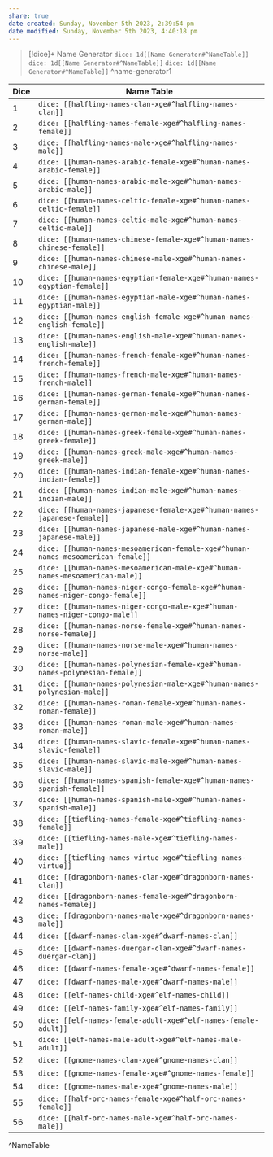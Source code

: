 ```yaml
---
share: true
date created: Sunday, November 5th 2023, 2:39:54 pm
date modified: Sunday, November 5th 2023, 4:40:18 pm
---
```


> [!dice]+ Name Generator
> `dice: 1d[[Name Generator#^NameTable]]` `dice: 1d[[Name Generator#^NameTable]]` `dice: 1d[[Name Generator#^NameTable]]`
 ^name-generator1



| Dice | Name Table                                                                       |
| ---- | -------------------------------------------------------------------------------- |
| 1    | `dice: [[halfling-names-clan-xge#^halfling-names-clan]]`                         |
| 2    | `dice: [[halfling-names-female-xge#^halfling-names-female]]`                     |
| 3    | `dice: [[halfling-names-male-xge#^halfling-names-male]]`                         |
| 4    | `dice: [[human-names-arabic-female-xge#^human-names-arabic-female]]`             |
| 5    | `dice: [[human-names-arabic-male-xge#^human-names-arabic-male]]`                 |
| 6    | `dice: [[human-names-celtic-female-xge#^human-names-celtic-female]]`             |
| 7    | `dice: [[human-names-celtic-male-xge#^human-names-celtic-male]]`                 |
| 8    | `dice: [[human-names-chinese-female-xge#^human-names-chinese-female]]`           |
| 9    | `dice: [[human-names-chinese-male-xge#^human-names-chinese-male]]`               |
| 10   | `dice: [[human-names-egyptian-female-xge#^human-names-egyptian-female]]`         |
| 11   | `dice: [[human-names-egyptian-male-xge#^human-names-egyptian-male]]`             |
| 12   | `dice: [[human-names-english-female-xge#^human-names-english-female]]`           |
| 13   | `dice: [[human-names-english-male-xge#^human-names-english-male]]`               |
| 14   | `dice: [[human-names-french-female-xge#^human-names-french-female]]`             |
| 15   | `dice: [[human-names-french-male-xge#^human-names-french-male]]`                 |
| 16   | `dice: [[human-names-german-female-xge#^human-names-german-female]]`             |
| 17   | `dice: [[human-names-german-male-xge#^human-names-german-male]]`                 |
| 18   | `dice: [[human-names-greek-female-xge#^human-names-greek-female]]`               |
| 19   | `dice: [[human-names-greek-male-xge#^human-names-greek-male]]`                   |
| 20   | `dice: [[human-names-indian-female-xge#^human-names-indian-female]]`             |
| 21   | `dice: [[human-names-indian-male-xge#^human-names-indian-male]]`                 |
| 22   | `dice: [[human-names-japanese-female-xge#^human-names-japanese-female]]`         |
| 23   | `dice: [[human-names-japanese-male-xge#^human-names-japanese-male]]`             |
| 24   | `dice: [[human-names-mesoamerican-female-xge#^human-names-mesoamerican-female]]` | 
| 25   | `dice: [[human-names-mesoamerican-male-xge#^human-names-mesoamerican-male]]`     |
| 26   | `dice: [[human-names-niger-congo-female-xge#^human-names-niger-congo-female]]`   |
| 27   | `dice: [[human-names-niger-congo-male-xge#^human-names-niger-congo-male]]`       |
| 28   | `dice: [[human-names-norse-female-xge#^human-names-norse-female]]`               |
| 29   | `dice: [[human-names-norse-male-xge#^human-names-norse-male]]`                   |
| 30   | `dice: [[human-names-polynesian-female-xge#^human-names-polynesian-female]]`     |
| 31   | `dice: [[human-names-polynesian-male-xge#^human-names-polynesian-male]]`         |
| 32   | `dice: [[human-names-roman-female-xge#^human-names-roman-female]]`               |
| 33   | `dice: [[human-names-roman-male-xge#^human-names-roman-male]]`                   |
| 34   | `dice: [[human-names-slavic-female-xge#^human-names-slavic-female]]`             |
| 35   | `dice: [[human-names-slavic-male-xge#^human-names-slavic-male]]`                 |
| 36   | `dice: [[human-names-spanish-female-xge#^human-names-spanish-female]]`           |
| 37   | `dice: [[human-names-spanish-male-xge#^human-names-spanish-male]]`               |
| 38   | `dice: [[tiefling-names-female-xge#^tiefling-names-female]]`                     |
| 39   | `dice: [[tiefling-names-male-xge#^tiefling-names-male]]`                         |
| 40   | `dice: [[tiefling-names-virtue-xge#^tiefling-names-virtue]]`                     |
| 41   | `dice: [[dragonborn-names-clan-xge#^dragonborn-names-clan]]`                     |
| 42   | `dice: [[dragonborn-names-female-xge#^dragonborn-names-female]]`                 |
| 43   | `dice: [[dragonborn-names-male-xge#^dragonborn-names-male]]`                     |
| 44   | `dice: [[dwarf-names-clan-xge#^dwarf-names-clan]]`                               |
| 45   | `dice: [[dwarf-names-duergar-clan-xge#^dwarf-names-duergar-clan]]`               |
| 46   | `dice: [[dwarf-names-female-xge#^dwarf-names-female]]`                           |
| 47   | `dice: [[dwarf-names-male-xge#^dwarf-names-male]]`                               |
| 48   | `dice: [[elf-names-child-xge#^elf-names-child]]`                                 |
| 49   | `dice: [[elf-names-family-xge#^elf-names-family]]`                               |
| 50   | `dice: [[elf-names-female-adult-xge#^elf-names-female-adult]]`                   |
| 51   | `dice: [[elf-names-male-adult-xge#^elf-names-male-adult]]`                       |
| 52   | `dice: [[gnome-names-clan-xge#^gnome-names-clan]]`                               |
| 53   | `dice: [[gnome-names-female-xge#^gnome-names-female]]`                           |
| 54   | `dice: [[gnome-names-male-xge#^gnome-names-male]]`                               |
| 55   | `dice: [[half-orc-names-female-xge#^half-orc-names-female]]`                     |
| 56   | `dice: [[half-orc-names-male-xge#^half-orc-names-male]]`                         |
^NameTable




